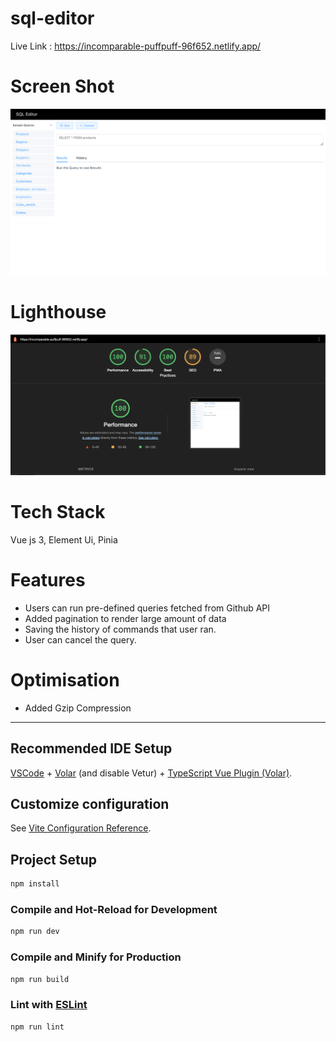 # sql-editor

Live Link : https://incomparable-puffpuff-96f652.netlify.app/
# Screen Shot
![demo](demo.png)
# Lighthouse
![lighthouse](lighthouse.png)

# Tech Stack
Vue js 3, Element Ui, Pinia
# Features

- Users can run pre-defined queries fetched from Github API
- Added pagination to render large amount of data
- Saving the history of commands that user ran.
- User can cancel the query.

# Optimisation
 - Added Gzip Compression
---
## Recommended IDE Setup

[VSCode](https://code.visualstudio.com/) + [Volar](https://marketplace.visualstudio.com/items?itemName=Vue.volar) (and disable Vetur) + [TypeScript Vue Plugin (Volar)](https://marketplace.visualstudio.com/items?itemName=Vue.vscode-typescript-vue-plugin).

## Customize configuration

See [Vite Configuration Reference](https://vitejs.dev/config/).

## Project Setup

```sh
npm install
```

### Compile and Hot-Reload for Development

```sh
npm run dev
```

### Compile and Minify for Production

```sh
npm run build
```

### Lint with [ESLint](https://eslint.org/)

```sh
npm run lint
```
